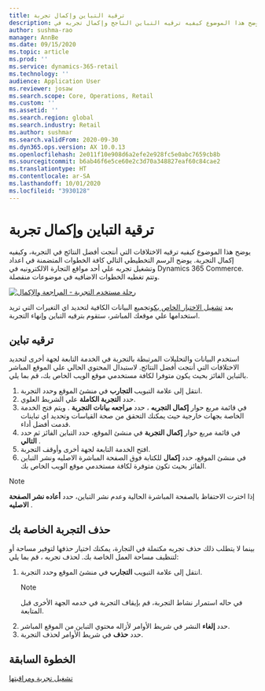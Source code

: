 ```yaml
---
title: ترقية التباين وإكمال تجربة
description: يوضح هذا الموضوع كيفيه ترقيه التباين الناجح وإكمال تجربه في Dynamics 365 Commerce.
author: sushma-rao
manager: AnnBe
ms.date: 09/15/2020
ms.topic: article
ms.prod: ''
ms.service: dynamics-365-retail
ms.technology: ''
audience: Application User
ms.reviewer: josaw
ms.search.scope: Core, Operations, Retail
ms.custom: ''
ms.assetid: ''
ms.search.region: global
ms.search.industry: Retail
ms.author: sushmar
ms.search.validFrom: 2020-09-30
ms.dyn365.ops.version: AX 10.0.13
ms.openlocfilehash: 2e011f10e908d6a2efe2e928fc5e0abc7659cb8b
ms.sourcegitcommit: b6ab46f6e5ce60e2c3d70a348827eaf60c84cae2
ms.translationtype: HT
ms.contentlocale: ar-SA
ms.lasthandoff: 10/01/2020
ms.locfileid: "3930128"
---
```

# <a name="promote-a-variation-and-complete-an-experiment"></a>ترقية التباين وإكمال تجربة

يوضح هذا الموضوع كيفيه ترقيه الاختلافات التي أنتجت أفضل النتائج في التجربة، وكيفيه إكمال التجربة. يوضح الرسم التخطيطي التالي كافة الخطوات المتضمنة في اعداد وتشغيل تجربه علي أحد مواقع التجارة الالكترونيه في Dynamics 365 Commerce. وتتم تغطيه الخطوات الاضافيه في موضوعات منفصلة.

[![رحلة مستخدم التجربة - المراجعة والإكمال](./media/experimentation_review_complete.svg)](./media/experimentation_review_complete.svg#lightbox)

بعد [تشغيل الاختبار الخاص بك](experimentation-run-monitor.md)وتجميع البيانات الكافية لتحديد اي التغيرات التي تريد استخدامها علي موقعك المباشر، ستقوم بترقيه التباين وإنهاء التجربة.

## <a name="promote-a-variation"></a>ترقيه تباين
استخدم البيانات والتحليلات المرتبطة بالتجربة في الخدمة التابعة لجهة أخرى لتحديد الاختلافات التي أنتجت أفضل النتائج. لاستبدال المحتوي الحالي علي الموقع المباشر بالتباين الفائز بحيث يكون متوفرا لكافة مستخدمي موقع الويب الخاص بك، قم بما يلي. 

1. انتقل إلى علامة التبويب **التجارب** في منشئ الموقع وحدد التجربة.
1. حدد **التجربة الكاملة** علي الشريط العلوي.
1. في قائمة مربع حوار **إكمال التجربه** ، حدد **مراجعه بيانات التجربة** . ويتم فتح الخدمة الخاصة بجهات خارجية حيث يمكنك التحقق من صحة القياسات وتحديد اي تباينات قدمت أفضل أداء.
1. في قائمة مربع حوار **إكمال التجربة** في منشئ الموقع، حدد التباين الفائز ثم حدد **التالي** .
1. افتح الخدمة التابعة لجهة أخرى وأوقف التجربة.
1. في منشئ الموقع، حدد **إكمال** للكتابة فوق الصفحة المباشرة الاصليه ونشر التباين الفائز بحيث تكون متوفرة لكافة مستخدمي موقع الويب الخاص بك. 

> [!NOTE]
> إذا اخترت الاحتفاظ بالصفحة المباشرة الحالية وعدم نشر التباين، حدد **أعاده نشر الصفحة الاصليه** .

## <a name="delete-your-experiment"></a>حذف التجربة الخاصة بك
بينما لا يتطلب ذلك حذف تجربه مكتملة في التجارة، يمكنك اختيار حذفها لتوفير مساحة أو لتنظيف مساحة العمل الخاصة بك. لحذف تجربه ، قم بما يلي:

1. انتقل إلى علامة التبويب **التجارب** في منشئ الموقع وحدد التجربة. 
    > [!NOTE]
    > في حاله استمرار نشاط التجربة، قم بإيقاف التجربة في خدمه الجهة الأخرى قبل المتابعة.
1. حدد **إلغاء** النشر في شريط الأوامر لأزاله محتوي التباين من الموقع المباشر.
1. حدد **حذف** في شريط الأوامر لحذف التجربة.

## <a name="previous-step"></a>الخطوة السابقة
[تشغيل تجربة ومراقبتها](experimentation-run-monitor.md)
